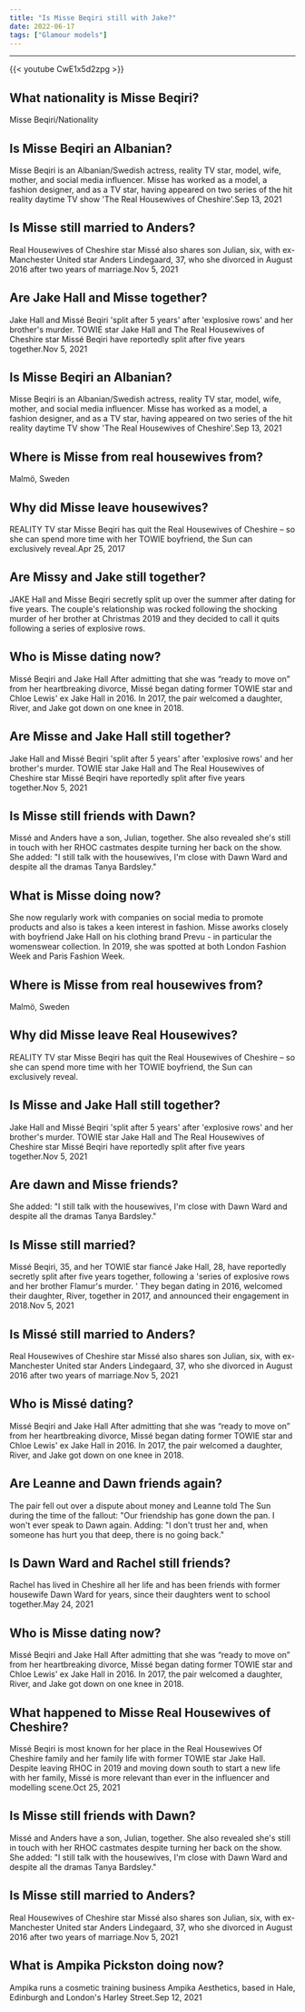 ```yaml
---
title: "Is Misse Beqiri still with Jake?"
date: 2022-06-17
tags: ["Glamour models"]
---
```


---
{{< youtube CwE1x5d2zpg >}}
## What nationality is Misse Beqiri?
Misse Beqiri/Nationality

## Is Misse Beqiri an Albanian?
Misse Beqiri is an Albanian/Swedish actress, reality TV star, model, wife, mother, and social media influencer. Misse has worked as a model, a fashion designer, and as a TV star, having appeared on two series of the hit reality daytime TV show 'The Real Housewives of Cheshire'.Sep 13, 2021

## Is Misse still married to Anders?
Real Housewives of Cheshire star Missé also shares son Julian, six, with ex-Manchester United star Anders Lindegaard, 37, who she divorced in August 2016 after two years of marriage.Nov 5, 2021

## Are Jake Hall and Misse together?
Jake Hall and Missé Beqiri 'split after 5 years' after 'explosive rows' and her brother's murder. TOWIE star Jake Hall and The Real Housewives of Cheshire star Missé Beqiri have reportedly split after five years together.Nov 5, 2021

## Is Misse Beqiri an Albanian?
Misse Beqiri is an Albanian/Swedish actress, reality TV star, model, wife, mother, and social media influencer. Misse has worked as a model, a fashion designer, and as a TV star, having appeared on two series of the hit reality daytime TV show 'The Real Housewives of Cheshire'.Sep 13, 2021

## Where is Misse from real housewives from?
Malmö, Sweden

## Why did Misse leave housewives?
REALITY TV star Misse Beqiri has quit the Real Housewives of Cheshire – so she can spend more time with her TOWIE boyfriend, the Sun can exclusively reveal.Apr 25, 2017

## Are Missy and Jake still together?
JAKE Hall and Misse Beqiri secretly split up over the summer after dating for five years. The couple's relationship was rocked following the shocking murder of her brother at Christmas 2019 and they decided to call it quits following a series of explosive rows.

## Who is Misse dating now?
Missé Beqiri and Jake Hall After admitting that she was “ready to move on” from her heartbreaking divorce, Missé began dating former TOWIE star and Chloe Lewis' ex Jake Hall in 2016. In 2017, the pair welcomed a daughter, River, and Jake got down on one knee in 2018.

## Are Misse and Jake Hall still together?
Jake Hall and Missé Beqiri 'split after 5 years' after 'explosive rows' and her brother's murder. TOWIE star Jake Hall and The Real Housewives of Cheshire star Missé Beqiri have reportedly split after five years together.Nov 5, 2021

## Is Misse still friends with Dawn?
Missé and Anders have a son, Julian, together. She also revealed she's still in touch with her RHOC castmates despite turning her back on the show. She added: "I still talk with the housewives, I'm close with Dawn Ward and despite all the dramas Tanya Bardsley."

## What is Misse doing now?
She now regularly work with companies on social media to promote products and also is takes a keen interest in fashion. Misse aworks closely with boyfriend Jake Hall on his clothing brand Prevu - in particular the womenswear collection. In 2019, she was spotted at both London Fashion Week and Paris Fashion Week.

## Where is Misse from real housewives from?
Malmö, Sweden

## Why did Misse leave Real Housewives?
REALITY TV star Misse Beqiri has quit the Real Housewives of Cheshire – so she can spend more time with her TOWIE boyfriend, the Sun can exclusively reveal.

## Is Misse and Jake Hall still together?
Jake Hall and Missé Beqiri 'split after 5 years' after 'explosive rows' and her brother's murder. TOWIE star Jake Hall and The Real Housewives of Cheshire star Missé Beqiri have reportedly split after five years together.Nov 5, 2021

## Are dawn and Misse friends?
She added: "I still talk with the housewives, I'm close with Dawn Ward and despite all the dramas Tanya Bardsley."

## Is Misse still married?
Missé Beqiri, 35, and her TOWIE star fiancé Jake Hall, 28, have reportedly secretly split after five years together, following a 'series of explosive rows and her brother Flamur's murder. ' They began dating in 2016, welcomed their daughter, River, together in 2017, and announced their engagement in 2018.Nov 5, 2021

## Is Missé still married to Anders?
Real Housewives of Cheshire star Missé also shares son Julian, six, with ex-Manchester United star Anders Lindegaard, 37, who she divorced in August 2016 after two years of marriage.Nov 5, 2021

## Who is Missé dating?
Missé Beqiri and Jake Hall After admitting that she was “ready to move on” from her heartbreaking divorce, Missé began dating former TOWIE star and Chloe Lewis' ex Jake Hall in 2016. In 2017, the pair welcomed a daughter, River, and Jake got down on one knee in 2018.

## Are Leanne and Dawn friends again?
The pair fell out over a dispute about money and Leanne told The Sun during the time of the fallout: "Our friendship has gone down the pan. I won't ever speak to Dawn again. Adding: "I don't trust her and, when someone has hurt you that deep, there is no going back."

## Is Dawn Ward and Rachel still friends?
Rachel has lived in Cheshire all her life and has been friends with former housewife Dawn Ward for years, since their daughters went to school together.May 24, 2021

## Who is Misse dating now?
Missé Beqiri and Jake Hall After admitting that she was “ready to move on” from her heartbreaking divorce, Missé began dating former TOWIE star and Chloe Lewis' ex Jake Hall in 2016. In 2017, the pair welcomed a daughter, River, and Jake got down on one knee in 2018.

## What happened to Misse Real Housewives of Cheshire?
Missé Beqiri is most known for her place in the Real Housewives Of Cheshire family and her family life with former TOWIE star Jake Hall. Despite leaving RHOC in 2019 and moving down south to start a new life with her family, Missé is more relevant than ever in the influencer and modelling scene.Oct 25, 2021

## Is Misse still friends with Dawn?
Missé and Anders have a son, Julian, together. She also revealed she's still in touch with her RHOC castmates despite turning her back on the show. She added: "I still talk with the housewives, I'm close with Dawn Ward and despite all the dramas Tanya Bardsley."

## Is Misse still married to Anders?
Real Housewives of Cheshire star Missé also shares son Julian, six, with ex-Manchester United star Anders Lindegaard, 37, who she divorced in August 2016 after two years of marriage.Nov 5, 2021

## What is Ampika Pickston doing now?
Ampika runs a cosmetic training business Ampika Aesthetics, based in Hale, Edinburgh and London's Harley Street.Sep 12, 2021

